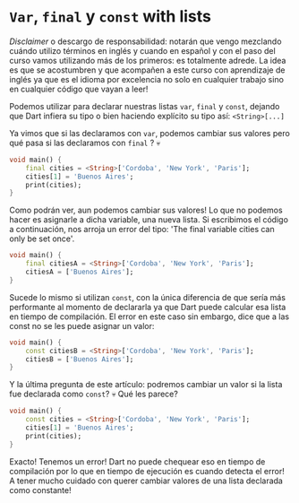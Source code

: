 # `Var`, `final` y `const` with lists

_Disclaimer_ o descargo de responsabilidad: notarán que vengo mezclando cuándo utilizo términos en inglés y cuando en español y con el paso del curso vamos utilizando más de los primeros: es totalmente adrede. La idea es que se acostumbren y que acompañen a este curso con aprendizaje de inglés ya que es el idioma por excelencia no solo en cualquier trabajo sino en cualquier código que vayan a leer!

Podemos utilizar para declarar nuestras listas `var`, `final` y `const`, dejando que Dart infiera su tipo o bien haciendo explícito su tipo así: `<String>[...]`

Ya vimos que si las declaramos con `var`, podemos cambiar sus valores pero qué pasa si las declaramos con `final` ? 💀

```dart
void main() {
    final cities = <String>['Cordoba', 'New York', 'Paris'];
    cities[1] = 'Buenos Aires';
    print(cities);
}
```

Como podrán ver, aun podemos cambiar sus valores! Lo que no podemos hacer es asignarle a dicha variable, una nueva lista. Si escribimos el código a continuación, nos arroja un error del tipo: 'The final variable cities can only be set once'.

```dart
void main() {
    final citiesA = <String>['Cordoba', 'New York', 'Paris'];
    citiesA = ['Buenos Aires'];
}
```

Sucede lo mismo si utilizan `const`, con la única diferencia de que sería más performante al momento de declararla ya que Dart puede calcular esa lista en tiempo de compilación.  El error en este caso sin embargo, dice que a las const no se les puede asignar un valor:

```dart
void main() {
    const citiesB = <String>['Cordoba', 'New York', 'Paris'];
    citiesB = ['Buenos Aires'];
}
```

Y la última pregunta de este artículo: podremos cambiar un valor si la lista fue declarada como `const`? 💀 Qué les parece?

```dart
void main() {
    const cities = <String>['Cordoba', 'New York', 'Paris'];
    cities[1] = 'Buenos Aires';
    print(cities);
}
```

Exacto! Tenemos un error! Dart no puede chequear eso en tiempo de compilación por lo que en tiempo de ejecución es cuando detecta el error! A tener mucho cuidado con querer cambiar valores de una lista declarada como constante!
